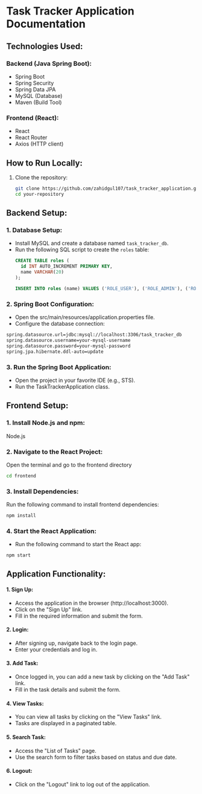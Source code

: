 # Task Tracker Application Documentation



## Technologies Used:

### Backend (Java Spring Boot):
- Spring Boot
- Spring Security
- Spring Data JPA
- MySQL (Database)
- Maven (Build Tool)

### Frontend (React):
- React
- React Router
- Axios (HTTP client)

## How to Run Locally:
1. Clone the repository:
   ```bash
   git clone https://github.com/zahidgul107/task_tracker_application.git
   cd your-repository

## Backend Setup:

### 1. Database Setup:
- Install MySQL and create a database named `task_tracker_db`.
- Run the following SQL script to create the `roles` table:
  ```sql
  CREATE TABLE roles (
    id INT AUTO_INCREMENT PRIMARY KEY,
    name VARCHAR(20)
  );

  INSERT INTO roles (name) VALUES ('ROLE_USER'), ('ROLE_ADMIN'), ('ROLE_MODERATOR');

### 2. Spring Boot Configuration:
- Open the src/main/resources/application.properties file.
- Configure the database connection:
```bash
spring.datasource.url=jdbc:mysql://localhost:3306/task_tracker_db
spring.datasource.username=your-mysql-username
spring.datasource.password=your-mysql-password
spring.jpa.hibernate.ddl-auto=update
```

### 3. Run the Spring Boot Application:
- Open the project in your favorite IDE (e.g., STS).
- Run the TaskTrackerApplication class.

## Frontend Setup:
### 1. Install Node.js and npm:
Node.js
### 2. Navigate to the React Project:
Open the terminal and go to the frontend directory
```bash
cd frontend
```
### 3. Install Dependencies:
Run the following command to install frontend dependencies:
```bash
npm install
```
### 4. Start the React Application:
- Run the following command to start the React app:
```bash
npm start
```
## Application Functionality:
#### 1. Sign Up:
- Access the application in the browser (http://localhost:3000).
- Click on the "Sign Up" link.
- Fill in the required information and submit the form.
#### 2. Login:
- After signing up, navigate back to the login page.
- Enter your credentials and log in.
#### 3. Add Task:
- Once logged in, you can add a new task by clicking on the "Add Task" link.
- Fill in the task details and submit the form.
#### 4. View Tasks:
- You can view all tasks by clicking on the "View Tasks" link.
- Tasks are displayed in a paginated table.
#### 5. Search Task:
- Access the "List of Tasks" page.
- Use the search form to filter tasks based on status and due date.
#### 6. Logout:
- Click on the "Logout" link to log out of the application.
